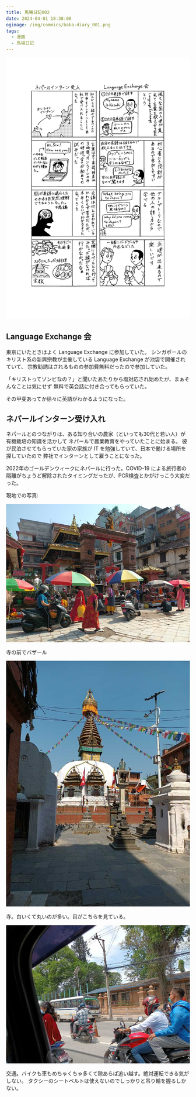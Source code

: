 ```yaml
---
title: 馬場日記002
date: 2024-04-01 18:38:00
ogimage: /img/commics/baba-diary_001.png
tags:
  - 漫画
  - 馬場日記
---
```


![馬場日記001](/img/commics/baba-diary_001.png)

## Language Exchange 会

東京にいたときはよく Language Exchange に参加していた。
シンガポールのキリスト系の新興宗教が主催している Language Exchange
が池袋で開催されていて、
宗教勧誘はされるものの参加費無料だったので参加していた。

「キリストってゾンビなの？」と聞いたあたりから塩対応され始めたが、まぁそんなことは気にせず
無料で英会話に付き合ってもらっていた。

その甲斐あってか徐々に英語がわかるようになった。

## ネパールインターン受け入れ

ネパールとのつながりは、ある知り合いの農家（といっても30代と若い人）が有機栽培の知識を活かして
ネパールで農業教育をやっていたことに始まる。
彼が民泊させてもらっていた家の家族が IT
を勉強していて、日本で働ける場所を探していたので
弊社でインターンとして雇うことになった。

2022年のゴールデンウィークにネパールに行った。COVID-19
による旅行者の隔離がちょうど解除されたタイミングだったが、PCR検査とかがけっこう大変だった。

現地での写真:

![nepal1](/img/posts/202404011838/nepal1.jpg)

寺の前でバザール

![nepal2](/img/posts/202404011838/nepal2.jpg)

寺。白いくて丸いのが多い。目がこちらを見ている。

![nepal3](/img/posts/202404011838/nepal3.jpg)

交通。バイクも車もめちゃくちゃ多くて隙あらば追い越す。絶対運転できる気がしない。
タクシーのシートベルトは使えないのでしっかりと吊り輪を握るしかない。
